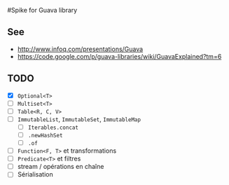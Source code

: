 #Spike for Guava library

## See

- http://www.infoq.com/presentations/Guava
- https://code.google.com/p/guava-libraries/wiki/GuavaExplained?tm=6


## TODO

- [x] `Optional<T>`
- [ ] `Multiset<T>`
- [ ] `Table<R, C, V>`
- [ ] `ImmutableList`, `ImmutableSet`, `ImmutableMap`
  - [ ] `Iterables.concat`
  - [ ] `.newHashSet`
  - [ ] `.of`
- [ ] `Function<F, T>` et transformations 
- [ ] `Predicate<T>` et filtres 
- [ ] stream / opérations en chaîne
- [ ] Sérialisation 